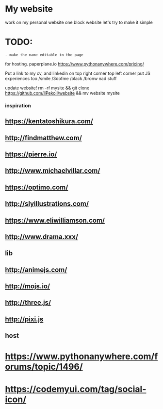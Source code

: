 My website
==========

work on my personal website
one block website
let's try to make it simple

TODO:
=====
    - make the name editable in the page


for hosting.
paperplane.io
https://www.pythonanywhere.com/pricing/


Put a link to my cv, and linkedin on top right corner
top left corner put JS experiences too
/smile
/3dofme
/black
/bronw nad stuff

update website!
rm -rf mysite && git clone https://github.com/llPekoll/website && mv website mysite



### inspiration
## https://kentatoshikura.com/
## http://findmatthew.com/
## https://pierre.io/
## http://www.michaelvillar.com/
## https://optimo.com/
## http://slyillustrations.com/
## https://www.eliwilliamson.com/
## http://www.drama.xxx/

## lib 
## http://animejs.com/
## http://mojs.io/
## http://three.js/
## http://pixi.js

## host
#  https://www.pythonanywhere.com/forums/topic/1496/


# https://codemyui.com/tag/social-icon/